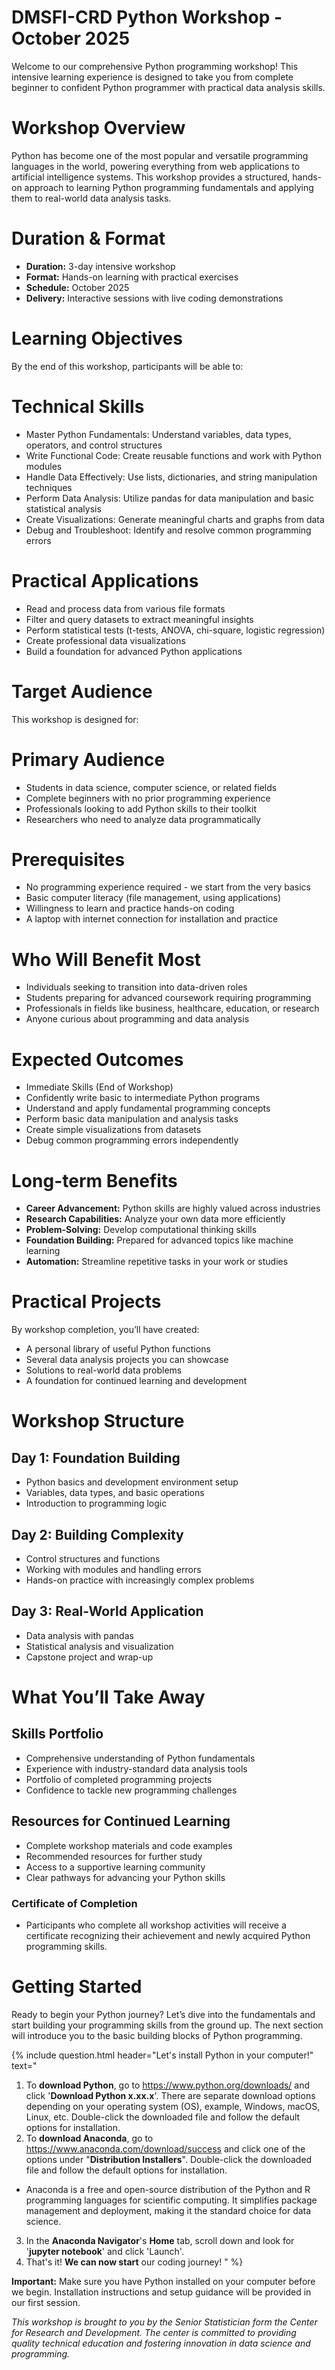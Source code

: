 # **DMSFI-CRD Python Workshop - October 2025**

Welcome to our comprehensive Python programming workshop! This intensive learning experience is designed to take you from complete beginner to confident Python programmer with practical data analysis skills.

# Workshop Overview

Python has become one of the most popular and versatile programming languages in the world, powering everything from web applications to artificial intelligence systems. This workshop provides a structured, hands-on approach to learning Python programming fundamentals and applying them to real-world data analysis tasks.

# Duration & Format

- **Duration:** 3-day intensive workshop
- **Format:** Hands-on learning with practical exercises
- **Schedule:** October 2025
- **Delivery:** Interactive sessions with live coding demonstrations

# Learning Objectives

By the end of this workshop, participants will be able to:

# Technical Skills

- Master Python Fundamentals: Understand variables, data types, operators, and control structures
- Write Functional Code: Create reusable functions and work with Python modules
- Handle Data Effectively: Use lists, dictionaries, and string manipulation techniques
- Perform Data Analysis: Utilize pandas for data manipulation and basic statistical analysis
- Create Visualizations: Generate meaningful charts and graphs from data
- Debug and Troubleshoot: Identify and resolve common programming errors

# Practical Applications

- Read and process data from various file formats
- Filter and query datasets to extract meaningful insights
- Perform statistical tests (t-tests, ANOVA, chi-square, logistic regression)
- Create professional data visualizations
- Build a foundation for advanced Python applications

# Target Audience

This workshop is designed for:

# Primary Audience

- Students in data science, computer science, or related fields
- Complete beginners with no prior programming experience
- Professionals looking to add Python skills to their toolkit
- Researchers who need to analyze data programmatically

# Prerequisites

- No programming experience required - we start from the very basics
- Basic computer literacy (file management, using applications)
- Willingness to learn and practice hands-on coding
- A laptop with internet connection for installation and practice

# Who Will Benefit Most

- Individuals seeking to transition into data-driven roles
- Students preparing for advanced coursework requiring programming
- Professionals in fields like business, healthcare, education, or research
- Anyone curious about programming and data analysis

# Expected Outcomes

- Immediate Skills (End of Workshop)
- Confidently write basic to intermediate Python programs
- Understand and apply fundamental programming concepts
- Perform basic data manipulation and analysis tasks
- Create simple visualizations from datasets
- Debug common programming errors independently

# Long-term Benefits

- **Career Advancement:** Python skills are highly valued across industries
- **Research Capabilities:** Analyze your own data more efficiently
- **Problem-Solving:** Develop computational thinking skills
- **Foundation Building:** Prepared for advanced topics like machine learning
- **Automation:** Streamline repetitive tasks in your work or studies

# Practical Projects

By workshop completion, you’ll have created:

- A personal library of useful Python functions
- Several data analysis projects you can showcase
- Solutions to real-world data problems
- A foundation for continued learning and development

# Workshop Structure

## Day 1: Foundation Building

- Python basics and development environment setup
- Variables, data types, and basic operations
- Introduction to programming logic

## Day 2: Building Complexity

- Control structures and functions
- Working with modules and handling errors
- Hands-on practice with increasingly complex problems

## Day 3: Real-World Application
- Data analysis with pandas
- Statistical analysis and visualization
- Capstone project and wrap-up

# What You’ll Take Away

## Skills Portfolio

- Comprehensive understanding of Python fundamentals
- Experience with industry-standard data analysis tools
- Portfolio of completed programming projects
- Confidence to tackle new programming challenges

## Resources for Continued Learning

- Complete workshop materials and code examples
- Recommended resources for further study
- Access to a supportive learning community
- Clear pathways for advancing your Python skills

### Certificate of Completion

- Participants who complete all workshop activities will receive a certificate recognizing their achievement and newly acquired Python programming skills.

# Getting Started

Ready to begin your Python journey? Let’s dive into the fundamentals and start building your programming skills from the ground up. The next section will introduce you to the basic building blocks of Python programming.

{% include question.html header="Let's install Python in your computer!" text="
1. To **download Python**, go to https://www.python.org/downloads/ and click '**Download Python x.xx.x**'. There are separate download options depending on your operating system (OS), example, Windows, macOS, Linux, etc. Double-click the downloaded file and follow the default options for installation.
2. To **download Anaconda**, go to https://www.anaconda.com/download/success and click one of the options under \"**Distribution Installers**\". Double-click the downloaded file and follow the default options for installation.
  - Anaconda is a free and open-source distribution of the Python and R programming languages for scientific computing. It simplifies package management and deployment, making it the standard choice for data science.
3. In the **Anaconda Navigator**'s **Home** tab, scroll down and look for '**jupyter notebook**' and click 'Launch'.
4. That's it! **We can now start** our coding journey!
" %}

**Important:** Make sure you have Python installed on your computer before we begin. Installation instructions and setup guidance will be provided in our first session.

*This workshop is brought to you by the Senior Statistician form the Center for Research and Development. The center is committed to providing quality technical education and fostering innovation in data science and programming.*
